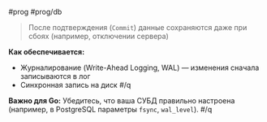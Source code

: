 #prog #prog/db 

> После подтверждения (`Commit`) данные сохраняются даже при сбоях (например, отключении сервера)

**Как обеспечивается:**
- Журналирование (Write-Ahead Logging, WAL) — изменения сначала записываются в лог
- Синхронная запись на диск #/q 

**Важно для Go:** Убедитесь, что ваша СУБД правильно настроена (например, в PostgreSQL параметры `fsync`, `wal_level`). #/q 

